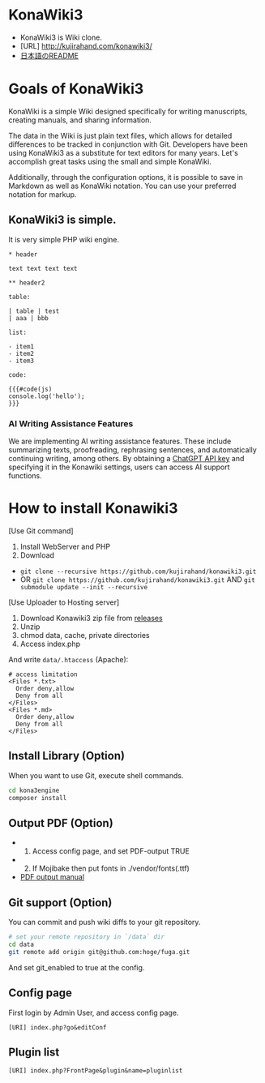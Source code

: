 # KonaWiki3

- KonaWiki3 is Wiki clone.
- [URL] http://kujirahand.com/konawiki3/
- [日本語のREADME](README-ja.md)

# Goals of KonaWiki3

KonaWiki is a simple Wiki designed specifically for writing manuscripts, creating manuals, and sharing information.

The data in the Wiki is just plain text files, which allows for detailed differences to be tracked in conjunction with Git.
Developers have been using KonaWiki3 as a substitute for text editors for many years. Let's accomplish great tasks using the small and simple KonaWiki.

Additionally, through the configuration options, it is possible to save in Markdown as well as KonaWiki notation. You can use your preferred notation for markup.

## KonaWiki3 is simple.

It is very simple PHP wiki engine.

```
* header

text text text text

** header2

table:

| table | test
| aaa | bbb

list:

- item1
- item2
- item3

code:

{{{#code(js)
console.log('hello');
}}}
```

### AI Writing Assistance Features

We are implementing AI writing assistance features. These include summarizing texts, proofreading, rephrasing sentences, and automatically continuing writing, among others.
By obtaining a [ChatGPT API key](https://platform.openai.com/api-keys) and specifying it in the Konawiki settings, users can access AI support functions.

# How to install Konawiki3

[Use Git command]

1. Install WebServer and PHP
2. Download
  - `git clone --recursive https://github.com/kujirahand/konawiki3.git`
  - OR `git clone https://github.com/kujirahand/konawiki3.git` AND `git submodule update --init --recursive`

[Use Uploader to Hosting server]

1. Download Konawiki3 zip file from [releases](https://github.com/kujirahand/konawiki3/releases)
2. Unzip
3. chmod data, cache, private directories
4. Access index.php

And write `data/.htaccess` (Apache):

```
# access limitation
<Files *.txt>
  Order deny,allow
  Deny from all
</Files>
<Files *.md>
  Order deny,allow
  Deny from all
</Files>
```

## Install Library (Option)

When you want to use Git, execute shell commands.

```sh
cd kona3engine
composer install
```

## Output PDF (Option)

- 1. Access config page, and set PDF-output TRUE
- 2. If Mojibake then put fonts in ./vendor/fonts(.ttf)
- [PDF output manual](https://kujirahand.com/konawiki3/index.php?PDF%E5%87%BA%E5%8A%9B%E6%A9%9F%E8%83%BD)

## Git support (Option)

You can commit and push wiki diffs to your git repository.

```sh
# set your remote repository in `/data` dir
cd data
git remote add origin git@github.com:hoge/fuga.git
```

And set git_enabled to true at the config.

## Config page

First login by Admin User, and access config page.

```
[URI] index.php?go&editConf
```

## Plugin list

```
[URI] index.php?FrontPage&plugin&name=pluginlist
```
